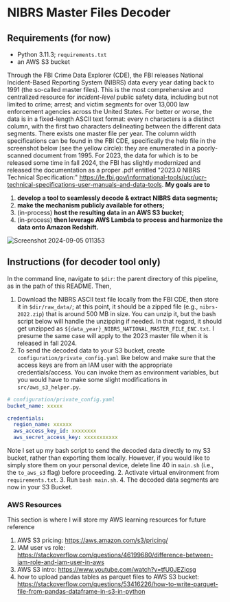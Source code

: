 # NIBRS Master Files Decoder 

## Requirements (for now)
- Python 3.11.3; `requirements.txt`
- an AWS S3 bucket

Through the FBI Crime Data Explorer (CDE), the FBI releases National Incident-Based Reporting System (NIBRS) data every year dating back to 1991 (the so-called master files). This is the most comprehensive and centralized resource for *incident-level* public safety data, including but not limited to crime; arrest; and victim segments for over 13,000 law enforcement agencies across the United States. For better or worse, the data is in a fixed-length ASCII text format: every n characters is a distinct column, with the first two characters delineating between the different data segments. There exists one master file per year. The column width specifications can be found in the FBI CDE, specifically the help file in the screenshot below (see the yellow circle): they are enumerated in a poorly-scanned document from 1995. For 2023, the data for which is to be released some time in fall 2024, the FBI has slightly modernized and released the documentation as a proper .pdf entitled "2023.0 NIBRS Technical Specification:" https://le.fbi.gov/informational-tools/ucr/ucr-technical-specifications-user-manuals-and-data-tools. **My goals are to**
1. **develop a tool to seamlessly decode \& extract NIBRS data segments;**
2. **make the mechanism publicly available for others;**
3. (in-process) **host the resulting data in an AWS S3 bucket;**
4. (in-process) **then leverage AWS Lambda to process and harmonize the data onto Amazon Redshift.**

![Screenshot 2024-09-05 011353](https://github.com/user-attachments/assets/6a2cb0be-3eb4-43df-893a-8c4768189c79)

## Instructions (for decoder tool only)
In the command line, navigate to `$dir`: the parent directory of this pipeline, as in the path of this README. Then,
1. Download the NIBRS ASCII text file locally from the FBI CDE, then store it in `$dir/raw_data/`; at this point, it should be a zipped file (e.g., `nibrs-2022.zip`) that is around 500 MB in size. You can unzip it, but the bash script below will handle the unzipping if needed. In that regard, it should get unzipped as `${data_year}_NIBRS_NATIONAL_MASTER_FILE_ENC.txt`. I presume the same case will apply to the 2023 master file when it is released in fall 2024.
2. To send the decoded data to your S3 bucket, create `configuration/private_config.yaml` like below and make sure that the access keys are from an IAM user with the appropriate credentials/access. You can invoke them as environment variables, but you would have to make some slight modifications in `src/aws_s3_helper.py`.

```yaml
# configuration/private_config.yaml
bucket_name: xxxxx

credentials:
  region_name: xxxxxx
  aws_access_key_id: xxxxxxxx
  aws_secret_access_key: xxxxxxxxxxx
```

Note I set up my bash script to send the decoded data directly to my S3 bucket, rather than exporting them locally. However, if you would like to simply store them on your personal device, delete line 40 in `main.sh` (i.e., the `to_aws_s3` flag) before proceeding.
2. Activate virtual environment from `requirements.txt`. 
3. Run `bash main.sh`.
4. The decoded data segments are now in your S3 Bucket.

### AWS Resources
This section is where I will store my AWS learning resources for future reference
1. AWS S3 pricing: https://aws.amazon.com/s3/pricing/
2. IAM user vs role: https://stackoverflow.com/questions/46199680/difference-between-iam-role-and-iam-user-in-aws
3. AWS S3 intro: https://www.youtube.com/watch?v=tfU0JEZjcsg
4. how to upload pandas tables as parquet files to AWS S3 bucket: https://stackoverflow.com/questions/53416226/how-to-write-parquet-file-from-pandas-dataframe-in-s3-in-python
